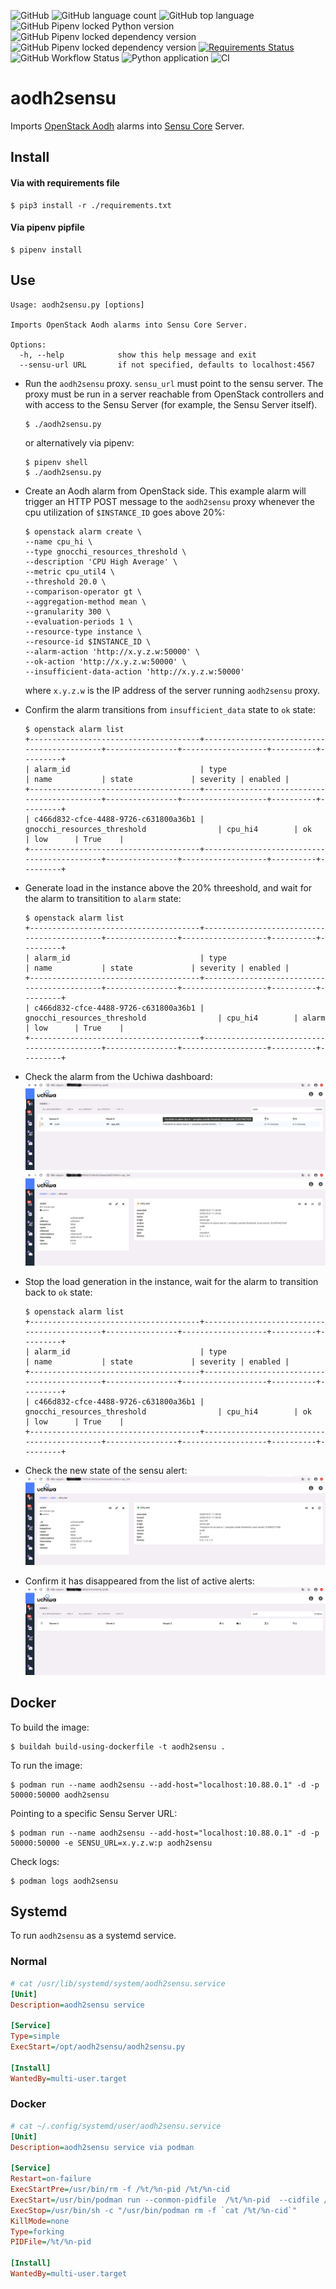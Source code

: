 ![GitHub](https://img.shields.io/github/license/josecastillolema/aodh2sensu)
![GitHub language count](https://img.shields.io/github/languages/count/josecastillolema/aodh2sensu)
![GitHub top language](https://img.shields.io/github/languages/top/josecastillolema/aodh2sensu)
![GitHub Pipenv locked Python version](https://img.shields.io/github/pipenv/locked/python-version/josecastillolema/aodh2sensu)
![GitHub Pipenv locked dependency version](https://img.shields.io/github/pipenv/locked/dependency-version/josecastillolema/aodh2sensu/flask)
![GitHub Pipenv locked dependency version](https://img.shields.io/github/pipenv/locked/dependency-version/josecastillolema/aodh2sensu/requests)
[![Requirements Status](https://requires.io/github/josecastillolema/aodh2sensu/requirements.svg?branch=master)](https://requires.io/github/josecastillolema/aodh2sensu/requirements/?branch=master)
![GitHub Workflow Status](https://img.shields.io/github/workflow/status/josecastillolema/aodh2sensu/CI)
![Python application](https://github.com/josecastillolema/aodh2sensu/workflows/Python%20application/badge.svg)
![CI](https://github.com/josecastillolema/aodh2sensu/workflows/CI/badge.svg)


# aodh2sensu

Imports [OpenStack Aodh](https://docs.openstack.org/aodh/latest/) alarms into [Sensu Core](https://docs.sensu.io/sensu-core/latest/) Server.

## Install

#### Via with requirements file
```
$ pip3 install -r ./requirements.txt
```

#### Via pipenv pipfile
```
$ pipenv install
```

## Use

```
Usage: aodh2sensu.py [options]

Imports OpenStack Aodh alarms into Sensu Core Server.

Options:
  -h, --help            show this help message and exit
  --sensu-url URL       if not specified, defaults to localhost:4567
```

- Run the `aodh2sensu` proxy. `sensu_url` must point to the sensu server. The proxy must be run in a server reachable from OpenStack controllers and with access to the Sensu Server (for example, the Sensu Server itself).

   ```
   $ ./aodh2sensu.py
   ```
   or alternatively via pipenv:
   ```
   $ pipenv shell
   $ ./aodh2sensu.py
   ```

- Create an Aodh alarm from OpenStack side. This example alarm will trigger an HTTP POST message to the `aodh2sensu` proxy whenever the cpu utilization of `$INSTANCE_ID` goes above 20%:
   ```
   $ openstack alarm create \
   --name cpu_hi \
   --type gnocchi_resources_threshold \
   --description 'CPU High Average' \
   --metric cpu_util4 \
   --threshold 20.0 \
   --comparison-operator gt \
   --aggregation-method mean \
   --granularity 300 \
   --evaluation-periods 1 \
   --resource-type instance \
   --resource-id $INSTANCE_ID \
   --alarm-action 'http://x.y.z.w:50000' \
   --ok-action 'http://x.y.z.w:50000' \
   --insufficient-data-action 'http://x.y.z.w:50000'
   ```
   where `x.y.z.w` is the IP address of the server running `aodh2sensu` proxy.

- Confirm the alarm transitions from `insufficient_data` state to `ok` state:
   ```
   $ openstack alarm list
   +--------------------------------------+--------------------------------------------+----------------+-------------------+----------+---------+
   | alarm_id                             | type                                       | name           | state             | severity | enabled |
   +--------------------------------------+--------------------------------------------+----------------+-------------------+----------+---------+
   | c466d832-cfce-4488-9726-c631800a36b1 | gnocchi_resources_threshold                | cpu_hi4        | ok                | low      | True    |
   +--------------------------------------+--------------------------------------------+----------------+-------------------+----------+---------+
   ```
   
- Generate load in the instance above the 20% threeshold, and wait for the alarm to transitition to `alarm` state:
   ```
   $ openstack alarm list
   +--------------------------------------+--------------------------------------------+----------------+-------------------+----------+---------+
   | alarm_id                             | type                                       | name           | state             | severity | enabled |
   +--------------------------------------+--------------------------------------------+----------------+-------------------+----------+---------+
   | c466d832-cfce-4488-9726-c631800a36b1 | gnocchi_resources_threshold                | cpu_hi4        | alarm             | low      | True    |
   +--------------------------------------+--------------------------------------------+----------------+-------------------+----------+---------+
   ```

- Check the alarm from the Uchiwa dashboard:
![Screenshot 1 of the Uchiwa dashboard](https://raw.githubusercontent.com/josecastillolema/aodh2sensu/master/doc/img/screenshot1.png)
![Screenshoto 2 of the Uchiwa dashboard](https://raw.githubusercontent.com/josecastillolema/aodh2sensu/master/doc/img/screenshot2.png)


- Stop the load generation in the instance, wait for the alarm to transition back to `ok` state:
   ```
   $ openstack alarm list
   +--------------------------------------+--------------------------------------------+----------------+-------------------+----------+---------+
   | alarm_id                             | type                                       | name           | state             | severity | enabled |
   +--------------------------------------+--------------------------------------------+----------------+-------------------+----------+---------+
   | c466d832-cfce-4488-9726-c631800a36b1 | gnocchi_resources_threshold                | cpu_hi4        | ok                | low      | True    |
   +--------------------------------------+--------------------------------------------+----------------+-------------------+----------+---------+
   ```

- Check the new state of the sensu alert:
![Screenshot 3 of the Uchiwa dashboard](https://raw.githubusercontent.com/josecastillolema/aodh2sensu/master/doc/img/screenshot3.png)

- Confirm it has disappeared from the list of active alerts:
![Screenshot 4 of the Uchiwa dashboard](https://raw.githubusercontent.com/josecastillolema/aodh2sensu/master/doc/img/screenshot4.png)


## Docker
To build the image:

```
$ buildah build-using-dockerfile -t aodh2sensu .
```

To run the image:

```
$ podman run --name aodh2sensu --add-host="localhost:10.88.0.1" -d -p 50000:50000 aodh2sensu
```

Pointing to a specific Sensu Server URL:

```
$ podman run --name aodh2sensu --add-host="localhost:10.88.0.1" -d -p 50000:50000 -e SENSU_URL=x.y.z.w:p aodh2sensu
```

Check logs:
```
$ podman logs aodh2sensu
```

## Systemd

To run `aodh2sensu` as a systemd service.

### Normal
```ini
# cat /usr/lib/systemd/system/aodh2sensu.service
[Unit]
Description=aodh2sensu service

[Service]
Type=simple
ExecStart=/opt/aodh2sensu/aodh2sensu.py

[Install]
WantedBy=multi-user.target
```

### Docker
```ini
# cat ~/.config/systemd/user/aodh2sensu.service 
[Unit]
Description=aodh2sensu service via podman

[Service]
Restart=on-failure
ExecStartPre=/usr/bin/rm -f /%t/%n-pid /%t/%n-cid
ExecStart=/usr/bin/podman run --conmon-pidfile  /%t/%n-pid  --cidfile /%t/%n-cid --add-host="localhost:10.88.0.1" -d --name aodh2sensu -p 50000:50000 aodh2sensu
ExecStop=/usr/bin/sh -c "/usr/bin/podman rm -f `cat /%t/%n-cid`"
KillMode=none
Type=forking
PIDFile=/%t/%n-pid

[Install]
WantedBy=multi-user.target
```
